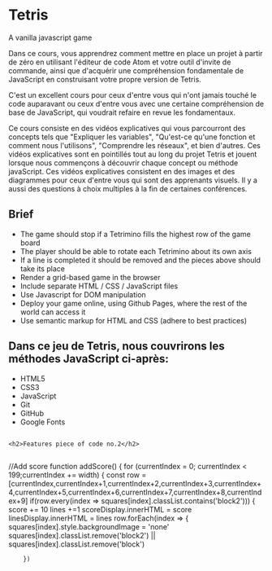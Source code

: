 # Tetris
A vanilla javascript game


Dans ce cours, vous apprendrez comment mettre en place un projet à partir de zéro en utilisant l'éditeur de code Atom et votre outil d'invite de commande, ainsi que d'acquérir une compréhension fondamentale de JavaScript en construisant votre propre version de Tetris.

C'est un excellent cours pour ceux d'entre vous qui n'ont jamais touché le code auparavant ou ceux d'entre vous avec une certaine compréhension de base de JavaScript, qui voudrait refaire en revue les fondamentaux.

Ce cours consiste en des vidéos explicatives qui vous parcourront des concepts tels que "Expliquer les variables", "Qu'est-ce qu'une fonction et comment nous l'utilisons", "Comprendre les réseaux", et bien d'autres. Ces vidéos explicatives sont en pointillés tout au long du projet Tetris et jouent lorsque nous commençons à découvrir chaque concept ou méthode javaScript. Ces vidéos explicatives consistent en des images et des diagrammes pour ceux d'entre vous qui sont des apprenants visuels. Il y a aussi des questions à choix multiples à la fin de certaines conférences.



<h2>Brief</h2>
 
* The game should stop if a Tetrimino fills the highest row of the game board
* The player should be able to rotate each Tetrimino about its own axis
* If a line is completed it should be removed and the pieces above should take its place
* Render a grid-based game in the browser
* Include separate HTML / CSS / JavaScript files
* Use Javascript for DOM manipulation
* Deploy your game online, using Github Pages, where the rest of the world can access it
* Use semantic markup for HTML and CSS (adhere to best practices)

<h2>Dans ce jeu de Tetris, nous couvrirons les méthodes JavaScript ci-après:</h2>

* HTML5
* CSS3
* JavaScript
* Git
* GitHub
* Google Fonts



```

<h2>Features piece of code no.2</h2>


```
  //Add score
  function addScore() {
    for (currentIndex = 0; currentIndex < 199;currentIndex += width) {
      const row = [currentIndex,currentIndex+1,currentIndex+2,currentIndex+3,currentIndex+4,currentIndex+5,currentIndex+6,currentIndex+7,currentIndex+8,currentIndex+9]
      if(row.every(index => squares[index].classList.contains('block2'))) {
        score += 10
        lines +=1
        scoreDisplay.innerHTML = score
        linesDisplay.innerHTML = lines
        row.forEach(index => {
          squares[index].style.backgroundImage = 'none'
          squares[index].classList.remove('block2') || squares[index].classList.remove('block')

        })

```

